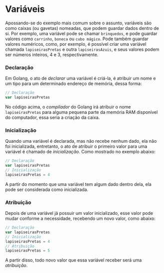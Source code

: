 # Variáveis

Apossando-se do exemplo mais comum sobre o assunto, variáveis são como caixas (ou gavetas) nomeadas, que podem guardar dados dentro de si. Por exemplo, uma variável pode se chamar `brinquedos`, e pode guardar valores como `carrinho`, `boneca` ou `cubo mágico`. Pode também guardar valores numéricos, como, por exemplo, é possível criar uma variável chamada `lapiseirasPretas` e outra `lapiseirasAzuis`, e seus valores podem ser números inteiros, 4 e 3, respectivamente.

### Declaração

Em Golang, o ato de *declarar* uma variável é criá-la, é atribuir um nome e um tipo para um determinado endereço de memória, dessa forma:

```go
// Declaração
var lapiseirasPretas
```

No código acima, o _compilador_ do Golang irá atribuir o nome `lapiseirasPretas` para alguma pequena parte da memória RAM disponível do computador, essa seria a criação da caixa.

### Inicialização

Quando uma variável é declarada, mas não recebe nenhum dado, ela não foi inicializada, entretanto, o ato de atribuir o primeiro valor para uma variável é chamado de *inicialização*. Como mostrado no exemplo abaixo:

```go
// Declaração
var lapiseirasPretas
// Inicialização
lapiseirasPretas = 4
```

A partir do momento que uma variável tem algum dado dentro dela, ela pode ser considerada como inicializada.

### Atribuição

Depois de uma variável já possuir um valor inicializado, esse valor pode mudar conforme a necessidade, recebendo um novo valor, como abaixo:

```go
// Declaração
var lapiseirasPretas
// Inicialização
lapiseirasPretas = 4
// Atribuição
lapiseirasPretas = 5
```

A partir disso, todo novo valor que essa variável receber será uma *atribuição*.